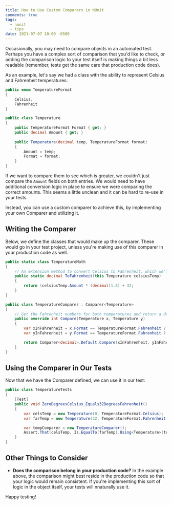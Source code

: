 ```yaml
---
title: How to Use Custom Comparers in NUnit
comments: true
tags:
  - nunit
  - tips
date: 2021-07-07 10:00 -0500
---
```


Occasionally, you may need to compare objects in an automated test. Perhaps you have a complex sort of comparison that you'd like to check, or adding the comparison logic to your test itself is making things a bit less readable (remember, tests get the same care that production code does).

As an example, let's say we had a class with the ability to represent Celsius and Fahrenheit temperatures:

```csharp
public enum TemperatureFormat
{
    Celsius,
    Fahrenheit
}

public class Temperature
{
    public TemperatureFormat Format { get; }
    public decimal Amount { get; }
    
    public Temperature(decimal temp, TemperatureFormat format)
    {
        Amount = temp;
        Format = format;
    }
}
```

If we want to compare them to see which is greater, we couldn't just compare the `Amount` fields on both entries. We would need to have additional conversion logic in place to ensure we were comparing the correct amounts. This seems a little unclean and it can be hard to re-use in your tests.

Instead, you can use a custom comparer to achieve this, by implementing your own Comparer and utilizing it.

## Writing the Comparer

Below, we define the classes that would make up the comparer. These would go in your test project, unless you're making use of this comparer in your production code as well.

```csharp
public static class TemperatureMath
{
    // An extension method to convert Celsius to Fahrenheit, which we'll use in our Comparer
    public static decimal ToFahrenheit(this Temperature celsiusTemp)
    {
        return (celsiusTemp.Amount * (decimal)1.8) + 32;
    }
}

public class TemperatureComparer : Comparer<Temperature>
{
    // Get the Fahrenheit numbers for both temperatures and return a decimal-based Comparer that does the comparison on those values
    public override int Compare(Temperature x, Temperature y)
    {
        var xInFahrenheit = x.Format == TemperatureFormat.Fahrenheit ? x.Amount : x.ToFahrenheit();
        var yInFahrenheit = y.Format == TemperatureFormat.Fahrenheit ? y.Amount : y.ToFahrenheit();

        return Comparer<decimal>.Default.Compare(xInFahrenheit, yInFahrenheit);
    }
}

```

## Using the Comparer in Our Tests

Now that we have the Comparer defined, we can use it in our test:

```csharp
public class TemperatureTests
{
    [Test]
    public void ZeroDegreesCelsius_Equals32DegreesFahrenheit()
    {
        var celsTemp = new Temperature(0, TemperatureFormat.Celsius);
        var farTemp = new Temperature(32, TemperatureFormat.Fahrenheit);

        var tempComparer = new TemperatureComparer();
        Assert.That(celsTemp, Is.EqualTo(farTemp).Using<Temperature>(tempComparer));
    }
}
```

## Other Things to Consider

* **Does the comparison belong in your production code?** In the example above, the comparison might best reside in the production code so that your logic would remain consistent. If you're implementing this sort of logic in the object itself, your tests will nnaturally use it.

Happy testing!
